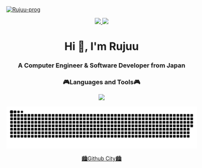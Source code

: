 <a href="https://github.com/Rujuu-prog/Rujuu-prog/">
    <img src="https://komarev.com/ghpvc/?username=Rujuu-prog" alt="Rujuu-prog" />
 </a>

<p align="center">
  <a href="https://github.com/anuraghazra/github-readme-stats">
    <img height="150px" src="https://github-readme-stats.vercel.app/api?username=Rujuu-prog&count_private=true&theme=tokyonight&show_icons=true" />
  </a>
  <a href="https://github.com/anuraghazra/github-readme-stats">
    <img height="150px" src="https://github-readme-stats.vercel.app/api/top-langs/?username=Rujuu-prog&layout=compact&count_private=true&theme=tokyonight&show_icons=true" />
  </a>
</p>

<h1 align="center">Hi 👋, I'm Rujuu</h1>
<h3 align="center">A Computer Engineer & Software Developer from Japan</h3>
<h3 align="center">🎮Languages and Tools🎮</h3>
<p align="center">
  <a href="https://skillicons.dev">
    <img src="https://skillicons.dev/icons?i=linux,raspberrypi,github,git,docker,vercel,powershell,vscode,vite,py,ts,js,php,go,django,fastapi,nextjs,react,html,css,sass,md,styledcomponents,materialui,jquery,bootstrap,mysql,postgres,twitter,misskey,discord,pr,ai,ps,wordpress" />
  </a>
</p>

<picture>
  <source media="(prefers-color-scheme: dark)" srcset="https://raw.githubusercontent.com/Rujuu-prog/Rujuu-prog/output/github-contribution-grid-snake-dark.svg">
  <source media="(prefers-color-scheme: light)" srcset="https://raw.githubusercontent.com/Rujuu-prog/Rujuu-prog/output/github-contribution-grid-snake.svg">
  <img alt="github contribution grid snake animation" src="https://raw.githubusercontent.com/Rujuu-prog/Rujuu-prog/output/github-contribution-grid-snake.svg">
</picture>

<p align="center"><a href="https://honzaap.github.io/GithubCity/?name=Rujuu-prog&year=2022">🏙Github City🏙</a></p>
